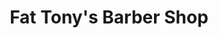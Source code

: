 ---
title: "Fat Tony's Barber Shop"
url: /galway/fat-tonys-barber-shop-middle-street/
shop: hairdresser
---
